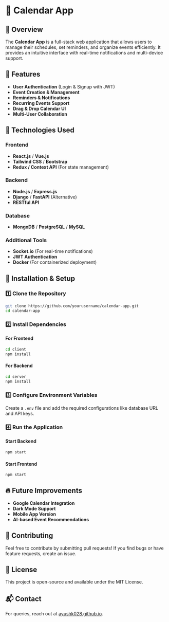 # 📅 Calendar App

## 📌 Overview
The **Calendar App** is a full-stack web application that allows users to manage their schedules, set reminders, and organize events efficiently. It provides an intuitive interface with real-time notifications and multi-device support.

## 📂 Features
- **User Authentication** (Login & Signup with JWT)
- **Event Creation & Management**
- **Reminders & Notifications**
- **Recurring Events Support**
- **Drag & Drop Calendar UI**
- **Multi-User Collaboration**

## 🔧 Technologies Used
### Frontend
- **React.js** / **Vue.js**
- **Tailwind CSS** / **Bootstrap**
- **Redux / Context API** (For state management)

### Backend
- **Node.js** / **Express.js**
- **Django** / **FastAPI** (Alternative)
- **RESTful API**

### Database
- **MongoDB** / **PostgreSQL** / **MySQL**

### Additional Tools
- **Socket.io** (For real-time notifications)
- **JWT Authentication**
- **Docker** (For containerized deployment)

## 🚀 Installation & Setup
### 1️⃣ Clone the Repository
```sh
git clone https://github.com/yourusername/calendar-app.git
cd calendar-app
```

### 2️⃣ Install Dependencies
#### For Frontend
```sh
cd client
npm install
```
#### For Backend
```sh
cd server
npm install
```

### 3️⃣ Configure Environment Variables
Create a `.env` file and add the required configurations like database URL and API keys.

### 4️⃣ Run the Application
#### Start Backend
```sh
npm start
```
#### Start Frontend
```sh
npm start
```

## 🔥 Future Improvements
- **Google Calendar Integration**
- **Dark Mode Support**
- **Mobile App Version**
- **AI-based Event Recommendations**

## 🤝 Contributing
Feel free to contribute by submitting pull requests! If you find bugs or have feature requests, create an issue.

## 📜 License
This project is open-source and available under the MIT License.

## 📬 Contact
For queries, reach out at [ayushk028.github.io](https://ayushk028.github.io).

